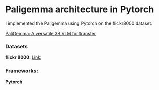
# Paligemma architecture in Pytorch

I implemented the Paligemma using Pytorch on the flickr8000 dataset.

[PaliGemma: A versatile 3B VLM for transfer](https://arxiv.org/abs/2407.07726)


### Datasets

**flickr 8000**: [Link](https://www.kaggle.com/datasets/adityajn105/flickr8k)

### Frameworks:
**Pytorch**



